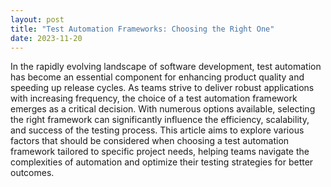 ```yaml
---
layout: post
title: "Test Automation Frameworks: Choosing the Right One"
date: 2023-11-20
---
```


In the rapidly evolving landscape of software development, test automation has become an essential component for enhancing product quality and speeding up release cycles. As teams strive to deliver robust applications with increasing frequency, the choice of a test automation framework emerges as a critical decision. With numerous options available, selecting the right framework can significantly influence the efficiency, scalability, and success of the testing process. This article aims to explore various factors that should be considered when choosing a test automation framework tailored to specific project needs, helping teams navigate the complexities of automation and optimize their testing strategies for better outcomes.
